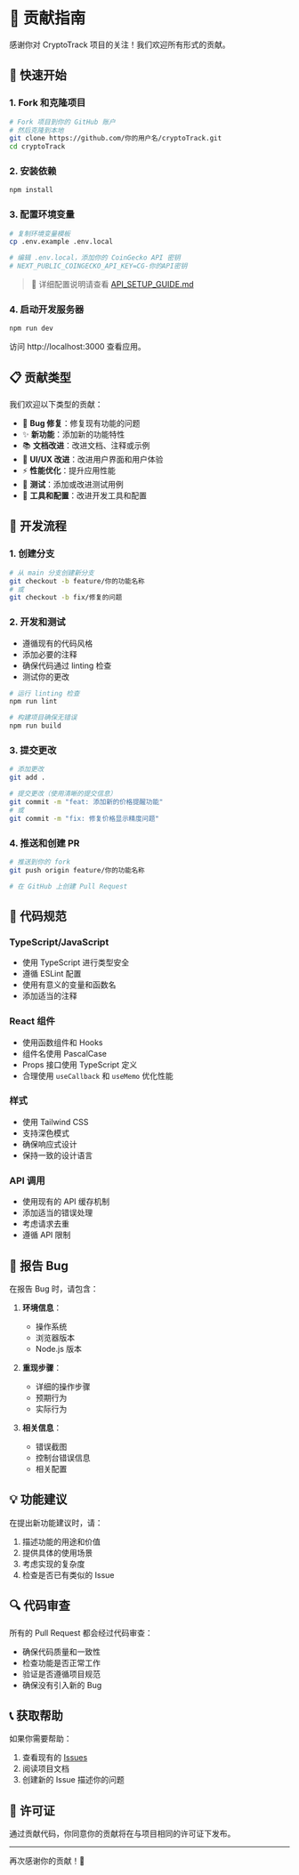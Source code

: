 # 🤝 贡献指南

感谢你对 CryptoTrack 项目的关注！我们欢迎所有形式的贡献。

## 🚀 快速开始

### 1. Fork 和克隆项目

```bash
# Fork 项目到你的 GitHub 账户
# 然后克隆到本地
git clone https://github.com/你的用户名/cryptoTrack.git
cd cryptoTrack
```

### 2. 安装依赖

```bash
npm install
```

### 3. 配置环境变量

```bash
# 复制环境变量模板
cp .env.example .env.local

# 编辑 .env.local，添加你的 CoinGecko API 密钥
# NEXT_PUBLIC_COINGECKO_API_KEY=CG-你的API密钥
```

> 📖 详细配置说明请查看 [API_SETUP_GUIDE.md](./API_SETUP_GUIDE.md)

### 4. 启动开发服务器

```bash
npm run dev
```

访问 http://localhost:3000 查看应用。

## 📋 贡献类型

我们欢迎以下类型的贡献：

- 🐛 **Bug 修复**：修复现有功能的问题
- ✨ **新功能**：添加新的功能特性
- 📚 **文档改进**：改进文档、注释或示例
- 🎨 **UI/UX 改进**：改进用户界面和用户体验
- ⚡ **性能优化**：提升应用性能
- 🧪 **测试**：添加或改进测试用例
- 🔧 **工具和配置**：改进开发工具和配置

## 🔄 开发流程

### 1. 创建分支

```bash
# 从 main 分支创建新分支
git checkout -b feature/你的功能名称
# 或
git checkout -b fix/修复的问题
```

### 2. 开发和测试

- 遵循现有的代码风格
- 添加必要的注释
- 确保代码通过 linting 检查
- 测试你的更改

```bash
# 运行 linting 检查
npm run lint

# 构建项目确保无错误
npm run build
```

### 3. 提交更改

```bash
# 添加更改
git add .

# 提交更改（使用清晰的提交信息）
git commit -m "feat: 添加新的价格提醒功能"
# 或
git commit -m "fix: 修复价格显示精度问题"
```

### 4. 推送和创建 PR

```bash
# 推送到你的 fork
git push origin feature/你的功能名称

# 在 GitHub 上创建 Pull Request
```

## 📝 代码规范

### TypeScript/JavaScript

- 使用 TypeScript 进行类型安全
- 遵循 ESLint 配置
- 使用有意义的变量和函数名
- 添加适当的注释

### React 组件

- 使用函数组件和 Hooks
- 组件名使用 PascalCase
- Props 接口使用 TypeScript 定义
- 合理使用 `useCallback` 和 `useMemo` 优化性能

### 样式

- 使用 Tailwind CSS
- 支持深色模式
- 确保响应式设计
- 保持一致的设计语言

### API 调用

- 使用现有的 API 缓存机制
- 添加适当的错误处理
- 考虑请求去重
- 遵循 API 限制

## 🐛 报告 Bug

在报告 Bug 时，请包含：

1. **环境信息**：
   - 操作系统
   - 浏览器版本
   - Node.js 版本

2. **重现步骤**：
   - 详细的操作步骤
   - 预期行为
   - 实际行为

3. **相关信息**：
   - 错误截图
   - 控制台错误信息
   - 相关配置

## 💡 功能建议

在提出新功能建议时，请：

1. 描述功能的用途和价值
2. 提供具体的使用场景
3. 考虑实现的复杂度
4. 检查是否已有类似的 Issue

## 🔍 代码审查

所有的 Pull Request 都会经过代码审查：

- 确保代码质量和一致性
- 检查功能是否正常工作
- 验证是否遵循项目规范
- 确保没有引入新的 Bug

## 📞 获取帮助

如果你需要帮助：

1. 查看现有的 [Issues](https://github.com/SUNSIR007/cryptoTrack/issues)
2. 阅读项目文档
3. 创建新的 Issue 描述你的问题

## 📄 许可证

通过贡献代码，你同意你的贡献将在与项目相同的许可证下发布。

---

再次感谢你的贡献！🎉

